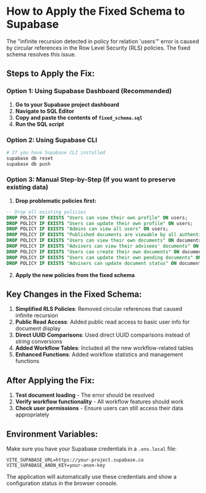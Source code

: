# How to Apply the Fixed Schema to Supabase

The "infinite recursion detected in policy for relation 'users'" error is caused by circular references in the Row Level Security (RLS) policies. The fixed schema resolves this issue.

## Steps to Apply the Fix:

### Option 1: Using Supabase Dashboard (Recommended)

1. **Go to your Supabase project dashboard**
2. **Navigate to SQL Editor**
3. **Copy and paste the contents of `fixed_schema.sql`**
4. **Run the SQL script**

### Option 2: Using Supabase CLI

```bash
# If you have Supabase CLI installed
supabase db reset
supabase db push
```

### Option 3: Manual Step-by-Step (If you want to preserve existing data)

1. **Drop problematic policies first:**

```sql
-- Drop all existing policies
DROP POLICY IF EXISTS "Users can view their own profile" ON users;
DROP POLICY IF EXISTS "Users can update their own profile" ON users;
DROP POLICY IF EXISTS "Admins can view all users" ON users;
DROP POLICY IF EXISTS "Published documents are viewable by all authenticated users" ON documents;
DROP POLICY IF EXISTS "Users can view their own documents" ON documents;
DROP POLICY IF EXISTS "Advisers can view their advisees' documents" ON documents;
DROP POLICY IF EXISTS "Users can create their own documents" ON documents;
DROP POLICY IF EXISTS "Users can update their own pending documents" ON documents;
DROP POLICY IF EXISTS "Advisers can update document status" ON documents;
```

2. **Apply the new policies from the fixed schema**

## Key Changes in the Fixed Schema:

1. **Simplified RLS Policies**: Removed circular references that caused infinite recursion
2. **Public Read Access**: Added public read access to basic user info for document display
3. **Direct UUID Comparisons**: Used direct UUID comparisons instead of string conversions
4. **Added Workflow Tables**: Included all the new workflow-related tables
5. **Enhanced Functions**: Added workflow statistics and management functions

## After Applying the Fix:

1. **Test document loading** - The error should be resolved
2. **Verify workflow functionality** - All workflow features should work
3. **Check user permissions** - Ensure users can still access their data appropriately

## Environment Variables:

Make sure you have your Supabase credentials in a `.env.local` file:

```env
VITE_SUPABASE_URL=https://your-project.supabase.co
VITE_SUPABASE_ANON_KEY=your-anon-key
```

The application will automatically use these credentials and show a configuration status in the browser console.
